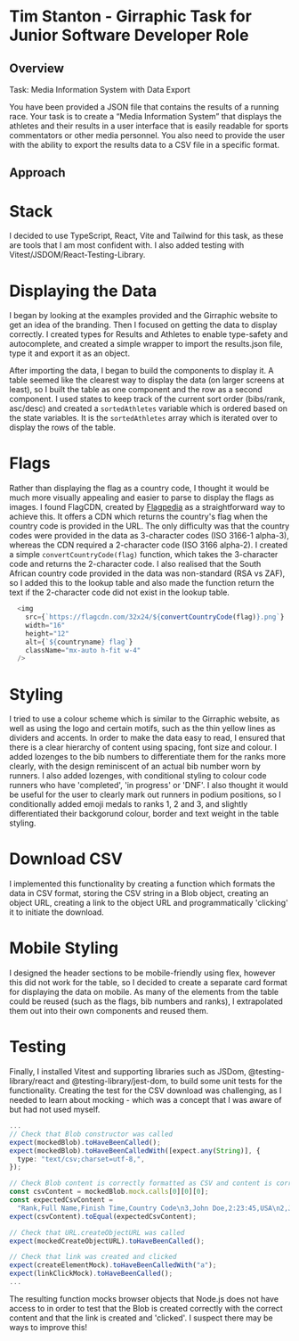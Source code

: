 # Tim Stanton - Girraphic Task for Junior Software Developer Role

## Overview

Task: Media Information System with Data Export

You have been provided a JSON file that contains the results of a running race. Your task is to create a “Media Information System” that displays the athletes and their results in a user interface that is easily readable for sports commentators or other media personnel. You also need to provide the user with the ability to export the results data to a CSV file in a specific format.

## Approach

# Stack

I decided to use TypeScript, React, Vite and Tailwind for this task, as these are tools that I am most confident with. I also added testing with Vitest/JSDOM/React-Testing-Library.

# Displaying the Data

I began by looking at the examples provided and the Girraphic website to get an idea of the branding. Then I focused on getting the data to display correctly. I created types for Results and Athletes to enable type-safety and autocomplete, and created a simple wrapper to import the results.json file, type it and export it as an object.

After importing the data, I began to build the components to display it. A table seemed like the clearest way to display the data (on larger screens at least), so I built the table as one component and the row as a second component. I used states to keep track of the current sort order (bibs/rank, asc/desc) and created a `sortedAthletes` variable which is ordered based on the state variables. It is the `sortedAthletes` array which is iterated over to display the rows of the table.

# Flags

Rather than displaying the flag as a country code, I thought it would be much more visually appealing and easier to parse to display the flags as images. I found FlagCDN, created by [Flagpedia](https://flagpedia.net) as a straightforward way to achieve this. It offers a CDN which returns the country's flag when the country code is provided in the URL. The only difficulty was that the country codes were provided in the data as 3-character codes (ISO 3166-1 alpha-3), whereas the CDN required a 2-character code (ISO 3166 alpha-2). I created a simple `convertCountryCode(flag)` function, which takes the 3-character code and returns the 2-character code. I also realised that the South African country code provided in the data was non-standard (RSA vs ZAF), so I added this to the lookup table and also made the function return the text if the 2-character code did not exist in the lookup table.

```ts
  <img
    src={`https://flagcdn.com/32x24/${convertCountryCode(flag)}.png`}
    width="16"
    height="12"
    alt={`${countryname} flag`}
    className="mx-auto h-fit w-4"
  />
```

# Styling

I tried to use a colour scheme which is similar to the Girraphic website, as well as using the logo and certain motifs, such as the thin yellow lines as dividers and accents. In order to make the data easy to read, I ensured that there is a clear hierarchy of content using spacing, font size and colour. I added lozenges to the bib numbers to differentiate them for the ranks more clearly, with the design reminiscent of an actual bib number worn by runners. I also added lozenges, with conditional styling to colour code runners who have 'completed', 'in progress' or 'DNF'. I also thought it would be useful for the user to clearly mark out runners in podium positions, so I conditionally added emoji medals to ranks 1, 2 and 3, and slightly differentiated their backgorund colour, border and text weight in the table styling.

# Download CSV

I implemented this functionality by creating a function which formats the data in CSV format, storing the CSV string in a Blob object, creating an object URL, creating a link to the object URL and programmatically 'clicking' it to initiate the download.

# Mobile Styling

I designed the header sections to be mobile-friendly using flex, however this did not work for the table, so I decided to create a separate card format for displaying the data on mobile. As many of the elements from the table could be reused (such as the flags, bib numbers and ranks), I extrapolated them out into their own components and reused them.

# Testing

Finally, I installed Vitest and supporting libraries such as JSDom, @testing-library/react and @testing-library/jest-dom, to build some unit tests for the functionality. Creating the test for the CSV download was challenging, as I needed to learn about mocking - which was a concept that I was aware of but had not used myself.

```ts
...
// Check that Blob constructor was called
expect(mockedBlob).toHaveBeenCalled();
expect(mockedBlob).toHaveBeenCalledWith([expect.any(String)], {
  type: "text/csv;charset=utf-8,",
});

// Check Blob content is correctly formatted as CSV and content is correct
const csvContent = mockedBlob.mock.calls[0][0][0];
const expectedCsvContent =
  "Rank,Full Name,Finish Time,Country Code\n3,John Doe,2:23:45,USA\n2,Jane Doe,1:23:45,GBR\n1,Mary Shelley,1:19:58,DEU\n";
expect(csvContent).toEqual(expectedCsvContent);

// Check that URL.createObjectURL was called
expect(mockedCreateObjectURL).toHaveBeenCalled();

// Check that link was created and clicked
expect(createElementMock).toHaveBeenCalledWith("a");
expect(linkClickMock).toHaveBeenCalled();
...
```

The resulting function mocks browser objects that Node.js does not have access to in order to test that the Blob is created correctly with the correct content and that the link is created and 'clicked'. I suspect there may be ways to improve this!
